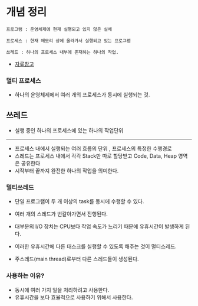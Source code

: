 # 개념 정리 
```
프로그램 : 운영체제에 현재 실행되고 있지 않은 실체 

프로세스 : 현재 메모리 상에 올라가서 실행되고 있는 프로그램 

쓰레드 : 하나의 프로세스 내부에 존재하는 하나의 작업. 
```
- [자료참고](https://gmlwjd9405.github.io/2018/09/14/process-vs-thread.html) 


### 멀티 프로세스
- 하나의 운영체제에서 여러 개의 프로세스가 동시에 실행되는 것. 

## 쓰레드
- 실행 중인 하나의 프로세스에 있는 하나의 작업단위 
- --
- 프로세스 내에서 실행되는 여러 흐름의 단위 , 프로세스의 특정한 수행경로
- 스레드는 프로세스 내에서 각각 Stack만 따로 할당받고 Code, Data, Heap 영역은 공유한다
- 시작부터 끝까지 완전한 하나의 작업을 의미한다. 

### 멀티쓰레드
- 단일 프로그램이 두 개 이상의 task를 동시에 수행할 수 있다.
- 여러 개의 스레드가 번갈아가면서 진행된다. 
- 대부분의 I/O 장치는 CPU보다 작업 속도가 느리기 때문에 유휴시간이 발생하게 된다.
- 이러한 유휴시간에 다른 태스크를 실행할 수 있도록 해주는 것이 멀티스레드. 

- 주스레드(main thread)로부터 다른 스레드들이 생성된다. 

### 사용하는 이유?
- 동시에 여러 가지 일을 처리하려고 사용한다.
- 유휴시간을 보다 효율적으로 사용하기 위해서 사용한다. 
